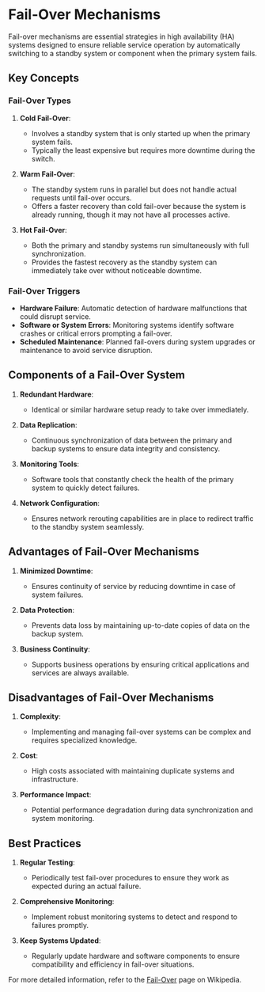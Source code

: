 # Fail-Over Mechanisms

Fail-over mechanisms are essential strategies in high availability (HA) systems designed to ensure reliable service operation by automatically switching to a standby system or component when the primary system fails.

## Key Concepts

### Fail-Over Types

1. **Cold Fail-Over**:
   - Involves a standby system that is only started up when the primary system fails. 
   - Typically the least expensive but requires more downtime during the switch.

2. **Warm Fail-Over**:
   - The standby system runs in parallel but does not handle actual requests until fail-over occurs.
   - Offers a faster recovery than cold fail-over because the system is already running, though it may not have all processes active.

3. **Hot Fail-Over**:
   - Both the primary and standby systems run simultaneously with full synchronization.
   - Provides the fastest recovery as the standby system can immediately take over without noticeable downtime.

### Fail-Over Triggers

- **Hardware Failure**: Automatic detection of hardware malfunctions that could disrupt service.
- **Software or System Errors**: Monitoring systems identify software crashes or critical errors prompting a fail-over.
- **Scheduled Maintenance**: Planned fail-overs during system upgrades or maintenance to avoid service disruption.

## Components of a Fail-Over System

1. **Redundant Hardware**:
   - Identical or similar hardware setup ready to take over immediately.

2. **Data Replication**:
   - Continuous synchronization of data between the primary and backup systems to ensure data integrity and consistency.

3. **Monitoring Tools**:
   - Software tools that constantly check the health of the primary system to quickly detect failures.

4. **Network Configuration**:
   - Ensures network rerouting capabilities are in place to redirect traffic to the standby system seamlessly.

## Advantages of Fail-Over Mechanisms

1. **Minimized Downtime**:
   - Ensures continuity of service by reducing downtime in case of system failures.

2. **Data Protection**:
   - Prevents data loss by maintaining up-to-date copies of data on the backup system.

3. **Business Continuity**:
   - Supports business operations by ensuring critical applications and services are always available.

## Disadvantages of Fail-Over Mechanisms

1. **Complexity**:
   - Implementing and managing fail-over systems can be complex and requires specialized knowledge.

2. **Cost**:
   - High costs associated with maintaining duplicate systems and infrastructure.

3. **Performance Impact**:
   - Potential performance degradation during data synchronization and system monitoring.

## Best Practices

1. **Regular Testing**:
   - Periodically test fail-over procedures to ensure they work as expected during an actual failure.

2. **Comprehensive Monitoring**:
   - Implement robust monitoring systems to detect and respond to failures promptly.

3. **Keep Systems Updated**:
   - Regularly update hardware and software components to ensure compatibility and efficiency in fail-over situations.

For more detailed information, refer to the [Fail-Over](https://en.wikipedia.org/wiki/Failover) page on Wikipedia.

